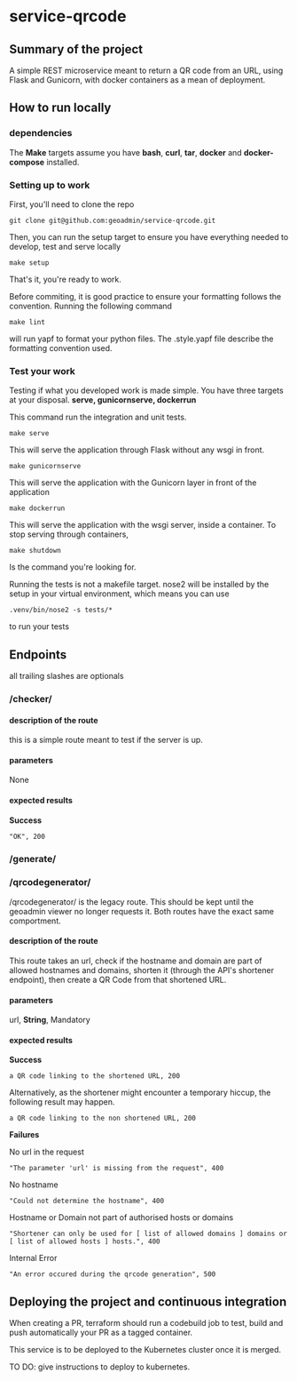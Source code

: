 # service-qrcode

## Summary of the project
A simple REST microservice meant to return a QR code from an URL, using Flask and Gunicorn, with docker containers as a mean of deployment.

## How to run locally

### dependencies

The **Make** targets assume you have **bash**, **curl**, **tar**, **docker** and **docker-compose** installed. 

### Setting up to work

First, you'll need to clone the repo

    git clone git@github.com:geoadmin/service-qrcode.git

Then, you can run the setup target to ensure you have everything needed to develop, test and serve locally

    make setup

That's it, you're ready to work.

Before commiting, it is good practice to ensure your formatting follows the convention. Running the following command

    make lint

will run yapf to format your python files. The .style.yapf file describe the formatting convention used.

### Test your work

Testing if what you developed work is made simple. You have three targets at your disposal. **serve, gunicornserve, dockerrun**

This command run the integration and unit tests.

    make serve
    
This will serve the application through Flask without any wsgi in front.
    
    make gunicornserve
    
This will serve the application with the Gunicorn layer in front of the application
    
    make dockerrun


This will serve the application with the wsgi server, inside a container. 
To stop serving through containers, 

    make shutdown
    
Is the command you're looking for.

Running the tests is not a makefile target. nose2 will be installed by the setup in your virtual environment, which means you can
use

    .venv/bin/nose2 -s tests/*

to run your tests

## Endpoints
all trailing slashes are optionals


### /checker/

#### description of the route
this is a simple route meant to test if the server is up.
#### parameters ####

None

#### expected results

**Success**

    "OK", 200

### /generate/
### /qrcodegenerator/
 /qrcodegenerator/ is the legacy route. This should be kept until the geoadmin viewer no longer requests it. 
 Both routes have the exact same comportment.
#### description of the route
This route takes an url, check if the hostname and domain are part of allowed hostnames and domains, shorten it 
(through the API's shortener endpoint), then create a QR Code from that shortened URL.
#### parameters ####

url, **String**, Mandatory

#### expected results

**Success**

    a QR code linking to the shortened URL, 200
    
Alternatively, as the shortener might encounter a temporary hiccup, the following result may happen.

    a QR code linking to the non shortened URL, 200

**Failures**

No url in the request

    "The parameter 'url' is missing from the request", 400
    
No hostname

    "Could not determine the hostname", 400
    
Hostname or Domain not part of authorised hosts or domains

    "Shortener can only be used for [ list of allowed domains ] domains or [ list of allowed hosts ] hosts.", 400
    
Internal Error

    "An error occured during the qrcode generation", 500
    
## Deploying the project and continuous integration
When creating a PR, terraform should run a codebuild job to test, build and push automatically your PR as a tagged container.

This service is to be deployed to the Kubernetes cluster once it is merged.

TO DO: give instructions to deploy to kubernetes.